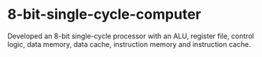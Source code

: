 # 8-bit-single-cycle-computer
Developed an 8-bit single-cycle processor with an ALU, register file, control logic, data memory, data cache, instruction memory and instruction cache. 
